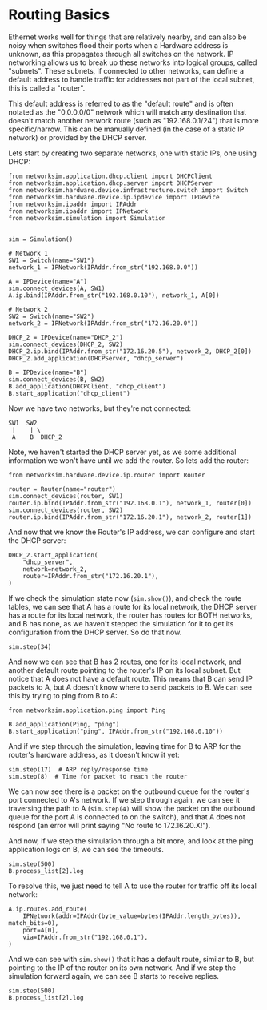 # Routing Basics
Ethernet works well for things that are relatively nearby, and can also be noisy when switches flood their ports when a Hardware address is unknown, as this propagates through all switches on the network. IP networking allows us to break up these networks into logical groups, called "subnets". These subnets, if connected to other networks, can define a default address to handle traffic for addresses not part of the local subnet, this is called a "router".

This default address is referred to as the "default route" and is often notated as the "0.0.0.0/0" network which will match any destination that doesn't match another network route (such as "192.168.0.1/24") that is more specific/narrow. This can be manually defined (in the case of a static IP network) or provided by the DHCP server.

Lets start by creating two separate networks, one with static IPs, one using DHCP:

```
from networksim.application.dhcp.client import DHCPClient
from networksim.application.dhcp.server import DHCPServer
from networksim.hardware.device.infrastructure.switch import Switch
from networksim.hardware.device.ip.ipdevice import IPDevice
from networksim.ipaddr import IPAddr
from networksim.ipaddr import IPNetwork
from networksim.simulation import Simulation


sim = Simulation()

# Network 1
SW1 = Switch(name="SW1")
network_1 = IPNetwork(IPAddr.from_str("192.168.0.0"))

A = IPDevice(name="A")
sim.connect_devices(A, SW1)
A.ip.bind(IPAddr.from_str("192.168.0.10"), network_1, A[0])

# Network 2
SW2 = Switch(name="SW2")
network_2 = IPNetwork(IPAddr.from_str("172.16.20.0"))

DHCP_2 = IPDevice(name="DHCP_2")
sim.connect_devices(DHCP_2, SW2)
DHCP_2.ip.bind(IPAddr.from_str("172.16.20.5"), network_2, DHCP_2[0])
DHCP_2.add_application(DHCPServer, "dhcp_server")

B = IPDevice(name="B")
sim.connect_devices(B, SW2)
B.add_application(DHCPClient, "dhcp_client")
B.start_application("dhcp_client")
```

Now we have two networks, but they're not connected:

```
SW1  SW2
 |    | \
 A    B  DHCP_2
```

Note, we haven't started the DHCP server yet, as we some additional information we won't have until we add the router. So lets add the router:

```
from networksim.hardware.device.ip.router import Router

router = Router(name="router")
sim.connect_devices(router, SW1)
router.ip.bind(IPAddr.from_str("192.168.0.1"), network_1, router[0])
sim.connect_devices(router, SW2)
router.ip.bind(IPAddr.from_str("172.16.20.1"), network_2, router[1])
```

And now that we know the Router's IP address, we can configure and start the DHCP server:

```
DHCP_2.start_application(
    "dhcp_server",
    network=network_2,
    router=IPAddr.from_str("172.16.20.1"),
)
```

If we check the simulation state now (`sim.show()`), and check the route tables, we can see that A has a route for its local network, the DHCP server has a route for its local network, the router has routes for BOTH networks, and B has none, as we haven't stepped the simulation for it to get its configuration from the DHCP server. So do that now.

```
sim.step(34)
```

And now we can see that B has 2 routes, one for its local network, and another default route pointing to the router's IP on its local subnet. But notice that A does not have a default route. This means that B can send IP packets to A, but A doesn't know where to send packets to B. We can see this by trying to ping from B to A:

```
from networksim.application.ping import Ping

B.add_application(Ping, "ping")
B.start_application("ping", IPAddr.from_str("192.168.0.10"))
```

And if we step through the simulation, leaving time for B to ARP for the router's hardware address, as it doesn't know it yet:

```
sim.step(17)  # ARP reply/response time
sim.step(8)  # Time for packet to reach the router
```

We can now see there is a packet on the outbound queue for the router's port connected to A's network. If we step through again, we can see it traversing the path to A (`sim.step(4)` will show the packet on the outbound queue for the port A is connected to on the switch), and that A does not respond (an error will print saying "No route to 172.16.20.X!").

And now, if we step the simulation through a bit more, and look at the ping application logs on B, we can see the timeouts.

```
sim.step(500)
B.process_list[2].log
```

To resolve this, we just need to tell A to use the router for traffic off its local network:

```
A.ip.routes.add_route(
    IPNetwork(addr=IPAddr(byte_value=bytes(IPAddr.length_bytes)), match_bits=0),
    port=A[0],
    via=IPAddr.from_str("192.168.0.1"),
)
```

And we can see with `sim.show()` that it has a default route, similar to B, but pointing to the IP of the router on its own network. And if we step the simulation forward again, we can see B starts to receive replies.

```
sim.step(500)
B.process_list[2].log
```
